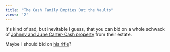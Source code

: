 ```yaml
---
title: "The Cash Family Empties Out the Vaults"
views: '2'
---
```

<p>It's kind of sad, but inevitable I guess, that you can bid on a whole schwack of <a href="http://search.sothebys.com/search/collArea/BrowseCat.jsp?event_id=26812">Johnny and June Carter-Cash property</a> from their estate.</p>
<p>Maybe I should bid on <a href="http://search.sothebys.com/jsps/live/lot/LotDetail.jsp?lot_id=496NY">his rifle</a>?</p>
